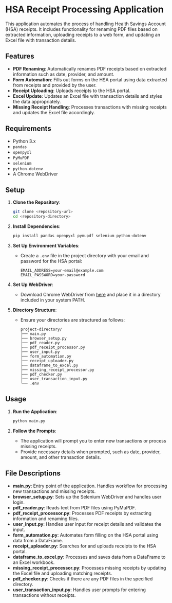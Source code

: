 # HSA Receipt Processing Application

This application automates the process of handling Health Savings Account (HSA) receipts. It includes functionality for renaming PDF files based on extracted information, uploading receipts to a web form, and updating an Excel file with transaction details.

## Features

- **PDF Renaming**: Automatically renames PDF receipts based on extracted information such as date, provider, and amount.
- **Form Automation**: Fills out forms on the HSA portal using data extracted from receipts and provided by the user.
- **Receipt Uploading**: Uploads receipts to the HSA portal.
- **Excel Update**: Updates an Excel file with transaction details and styles the data appropriately.
- **Missing Receipt Handling**: Processes transactions with missing receipts and updates the Excel file accordingly.

## Requirements

- Python 3.x
- `pandas`
- `openpyxl`
- `PyMuPDF`
- `selenium`
- `python-dotenv`
- A Chrome WebDriver

## Setup

1. **Clone the Repository**:
    ```bash
    git clone <repository-url>
    cd <repository-directory>
    ```

2. **Install Dependencies**:
    ```bash
    pip install pandas openpyxl pymupdf selenium python-dotenv
    ```

3. **Set Up Environment Variables**:
    - Create a `.env` file in the project directory with your email and password for the HSA portal:
      ```
      EMAIL_ADDRESS=your-email@example.com
      EMAIL_PASSWORD=your-password
      ```

4. **Set Up WebDriver**:
    - Download Chrome WebDriver from [here](https://sites.google.com/a/chromium.org/chromedriver/downloads) and place it in a directory included in your system PATH.

5. **Directory Structure**:
    - Ensure your directories are structured as follows:
      ```
      project-directory/
      ├── main.py
      ├── browser_setup.py
      ├── pdf_reader.py
      ├── pdf_receipt_processor.py
      ├── user_input.py
      ├── form_automation.py
      ├── receipt_uploader.py
      ├── dataframe_to_excel.py
      ├── missing_receipt_processor.py
      ├── pdf_checker.py
      ├── user_transaction_input.py
      └── .env
      ```

## Usage

1. **Run the Application**:
    ```bash
    python main.py
    ```

2. **Follow the Prompts**:
    - The application will prompt you to enter new transactions or process missing receipts.
    - Provide necessary details when prompted, such as date, provider, amount, and other transaction details.

## File Descriptions

- **main.py**: Entry point of the application. Handles workflow for processing new transactions and missing receipts.
- **browser_setup.py**: Sets up the Selenium WebDriver and handles user login.
- **pdf_reader.py**: Reads text from PDF files using PyMuPDF.
- **pdf_receipt_processor.py**: Processes PDF receipts by extracting information and renaming files.
- **user_input.py**: Handles user input for receipt details and validates the input.
- **form_automation.py**: Automates form filling on the HSA portal using data from a DataFrame.
- **receipt_uploader.py**: Searches for and uploads receipts to the HSA portal.
- **dataframe_to_excel.py**: Processes and saves data from a DataFrame to an Excel workbook.
- **missing_receipt_processor.py**: Processes missing receipts by updating the Excel file and uploading matching receipts.
- **pdf_checker.py**: Checks if there are any PDF files in the specified directory.
- **user_transaction_input.py**: Handles user prompts for entering transactions without receipts.
